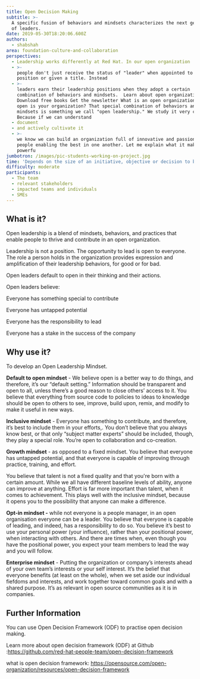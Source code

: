 ```yaml
---
title: Open Decision Making
subtitle: >-
  A specific fusion of behaviors and mindsets characterizes the next generation
  of leaders.
date: 2019-05-30T18:20:06.600Z
authors:
  - shabshah
area: foundation-culture-and-collaboration
perspectives:
  - Leadership works differently at Red Hat. In our open organization
  - >-
    people don't just receive the status of "leader" when appointed to a
    position or given a title. Instead
  - >-
    leaders earn their leadership positions when they adopt a certain
    combination of behaviors and mindsets.  Learn about open organizations
    Download free books Get the newsletter What is an open organization? How
    open is your organization? That special combination of behaviors and
    mindsets is something we call "open leadership." We study it very closely.
    Because if we can understand
  - document
  - and actively cultivate it
  - >-
    we know we can build an organization full of innovative and passionate
    people enabling the best in one another. Let me explain what it makes it so
    powerfu
jumbotron: /images/pic-students-working-on-project.jpg
time: 'Depends on the size of an initiative, objective or decision to be taken.'
difficulty: moderate
participants:
  - The team
  - relevant stakeholders
  - impacted teams and individuals
  - SMEs
---
```

## What is it?

Open leadership is a blend of mindsets, behaviors, and practices that enable people to thrive and contribute in an open organization.

Leadership is not a position. The opportunity to lead is open to everyone. The role a person holds in the organization provides expression and amplification of their leadership behaviors, for good or for bad. 

Open leaders default to open in their thinking and their actions. 

Open leaders  believe:

Everyone has something special to contribute

Everyone has untapped potential

Everyone has the responsibility to lead

Everyone has a stake in the success of the company

## Why use it?

To develop an Open Leadership Mindset. 

**Default to open mindset** - We believe open is a better way to do things, and therefore, it’s our “default setting.” Information should be transparent and open to all, unless there’s a good reason to close others’ access to it. You believe that everything from source code to policies to ideas to knowledge should be open to others to see, improve, build upon, remix, and modify to make it useful in new ways. 

**Inclusive mindset** - Everyone has something to contribute, and therefore, it’s best to include them in your efforts,. You don’t believe that you always know best, or that only “subject matter experts” should be included, though, they play a special role. You’re open to collaboration and co-creation.

**Growth mindset** - as opposed to a fixed mindset. You believe that everyone has untapped potential, and that everyone is capable of improving through practice, training, and effort. 

You believe that talent is not a fixed quality and that you're born with a certain amount.  While we all have different baseline levels of ability, anyone can improve at anything. Effort is far more important than talent, when it comes to achievement. This plays well with the inclusive mindset, because it opens you to the possibility that anyone can make a difference.

**Opt-in mindset -**  while not everyone is a people manager, in an open organisation everyone can be a leader. You believe that everyone is capable of leading, and indeed, has a responsibility to do so. You believe it’s best to use your personal power (your influence), rather than your positional power, when interacting with others. And there are times when, even though you have the positional power, you expect your team members to lead the way and you will follow.

**Enterprise mindset** - Putting the organization or company’s interests ahead of your own team’s interests or your self interest. It’s the belief that everyone benefits (at least on the whole), when we set aside our individual fiefdoms and interests, and work together toward common goals and with a shared purpose. It’s as relevant in open source communities as it is in companies.

## Further Information

You can use Open Decision Framework (ODF) to practise open decision making. 

Learn more about open decision framework (ODF) at  Github :<https://github.com/red-hat-people-team/open-decision-framework>

what is open decision framework: <https://opensource.com/open-organization/resources/open-decision-framework>
